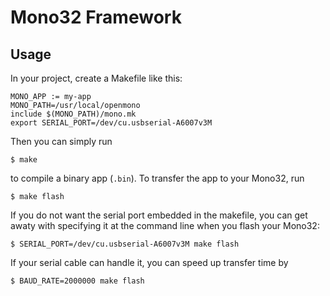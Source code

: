# Mono32 Framework

## Usage

In your project, create a Makefile like this:

    MONO_APP := my-app
    MONO_PATH=/usr/local/openmono
    include $(MONO_PATH)/mono.mk
    export SERIAL_PORT=/dev/cu.usbserial-A6007v3M

Then you can simply run

    $ make

to compile a binary app (`.bin`).  To transfer the app to your Mono32, run

    $ make flash

If you do not want the serial port embedded in the makefile, you can get awaty with specifying it at the command line when you flash your Mono32:

    $ SERIAL_PORT=/dev/cu.usbserial-A6007v3M make flash

If your serial cable can handle it, you can speed up transfer time by

    $ BAUD_RATE=2000000 make flash
